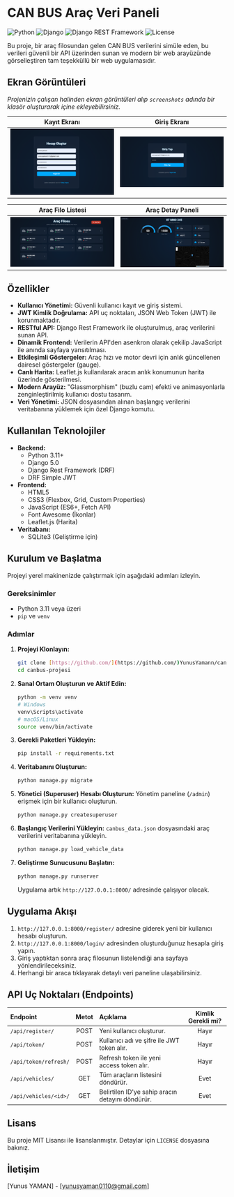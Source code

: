 # CAN BUS Araç Veri Paneli

![Python](https://img.shields.io/badge/Python-3.11+-blue.svg)
![Django](https://img.shields.io/badge/Django-5.0-green.svg)
![Django REST Framework](https://img.shields.io/badge/DRF-3.15-red.svg)
![License](https://img.shields.io/badge/License-MIT-yellow.svg)

Bu proje, bir araç filosundan gelen CAN BUS verilerini simüle eden, bu verileri güvenli bir API üzerinden sunan ve modern bir web arayüzünde görselleştiren tam teşekküllü bir web uygulamasıdır.

## Ekran Görüntüleri

*Projenizin çalışan halinden ekran görüntüleri alıp `screenshots` adında bir klasör oluşturarak içine ekleyebilirsiniz.*

| Kayıt Ekranı | Giriş Ekranı |
| :---: | :---: |
| ![Kayıt Ekranı](screenshots/register.png) | ![Giriş Ekranı](screenshots/login.png) |

| Araç Filo Listesi | Araç Detay Paneli |
| :---: | :---: |
| ![Filo Listesi](screenshots/fleet.png) | ![Detay Paneli](screenshots/dashboard.png) |


## Özellikler

- **Kullanıcı Yönetimi:** Güvenli kullanıcı kayıt ve giriş sistemi.
- **JWT Kimlik Doğrulama:** API uç noktaları, JSON Web Token (JWT) ile korunmaktadır.
- **RESTful API:** Django Rest Framework ile oluşturulmuş, araç verilerini sunan API.
- **Dinamik Frontend:** Verilerin API'den asenkron olarak çekilip JavaScript ile anında sayfaya yansıtılması.
- **Etkileşimli Göstergeler:** Araç hızı ve motor devri için anlık güncellenen dairesel göstergeler (gauge).
- **Canlı Harita:** Leaflet.js kullanılarak aracın anlık konumunun harita üzerinde gösterilmesi.
- **Modern Arayüz:** "Glassmorphism" (buzlu cam) efekti ve animasyonlarla zenginleştirilmiş kullanıcı dostu tasarım.
- **Veri Yönetimi:** JSON dosyasından alınan başlangıç verilerini veritabanına yüklemek için özel Django komutu.

## Kullanılan Teknolojiler

- **Backend:**
  - Python 3.11+
  - Django 5.0
  - Django Rest Framework (DRF)
  - DRF Simple JWT
- **Frontend:**
  - HTML5
  - CSS3 (Flexbox, Grid, Custom Properties)
  - JavaScript (ES6+, Fetch API)
  - Font Awesome (İkonlar)
  - Leaflet.js (Harita)
- **Veritabanı:**
  - SQLite3 (Geliştirme için)

## Kurulum ve Başlatma

Projeyi yerel makinenizde çalıştırmak için aşağıdaki adımları izleyin.

### Gereksinimler

- Python 3.11 veya üzeri
- `pip` ve `venv`

### Adımlar

1.  **Projeyi Klonlayın:**
    ```bash
    git clone [https://github.com/](https://github.com/)YunusYamann/canbus-projesi.git
    cd canbus-projesi
    ```

2.  **Sanal Ortam Oluşturun ve Aktif Edin:**
    ```bash
    python -m venv venv
    # Windows
    venv\Scripts\activate
    # macOS/Linux
    source venv/bin/activate
    ```

3.  **Gerekli Paketleri Yükleyin:**
    ```bash
    pip install -r requirements.txt
    ```

4.  **Veritabanını Oluşturun:**
    ```bash
    python manage.py migrate
    ```

5.  **Yönetici (Superuser) Hesabı Oluşturun:**
    Yönetim paneline (`/admin`) erişmek için bir kullanıcı oluşturun.
    ```bash
    python manage.py createsuperuser
    ```

6.  **Başlangıç Verilerini Yükleyin:**
    `canbus_data.json` dosyasındaki araç verilerini veritabanına yükleyin.
    ```bash
    python manage.py load_vehicle_data
    ```

7.  **Geliştirme Sunucusunu Başlatın:**
    ```bash
    python manage.py runserver
    ```
    Uygulama artık `http://127.0.0.1:8000/` adresinde çalışıyor olacak.

## Uygulama Akışı

1.  `http://127.0.0.1:8000/register/` adresine giderek yeni bir kullanıcı hesabı oluşturun.
2.  `http://127.0.0.1:8000/login/` adresinden oluşturduğunuz hesapla giriş yapın.
3.  Giriş yaptıktan sonra araç filosunun listelendiği ana sayfaya yönlendirileceksiniz.
4.  Herhangi bir araca tıklayarak detaylı veri paneline ulaşabilirsiniz.

## API Uç Noktaları (Endpoints)

| Endpoint | Metot | Açıklama | Kimlik Gerekli mi? |
| :--- | :---: | :--- | :---: |
| `/api/register/` | POST | Yeni kullanıcı oluşturur. | Hayır |
| `/api/token/` | POST | Kullanıcı adı ve şifre ile JWT token alır. | Hayır |
| `/api/token/refresh/` | POST | Refresh token ile yeni access token alır. | Hayır |
| `/api/vehicles/` | GET | Tüm araçların listesini döndürür. | Evet |
| `/api/vehicles/<id>/`| GET | Belirtilen ID'ye sahip aracın detayını döndürür. | Evet |

## Lisans

Bu proje MIT Lisansı ile lisanslanmıştır. Detaylar için `LICENSE` dosyasına bakınız.

## İletişim

[Yunus YAMAN] - [yunusyaman0110@gmail.com] 

